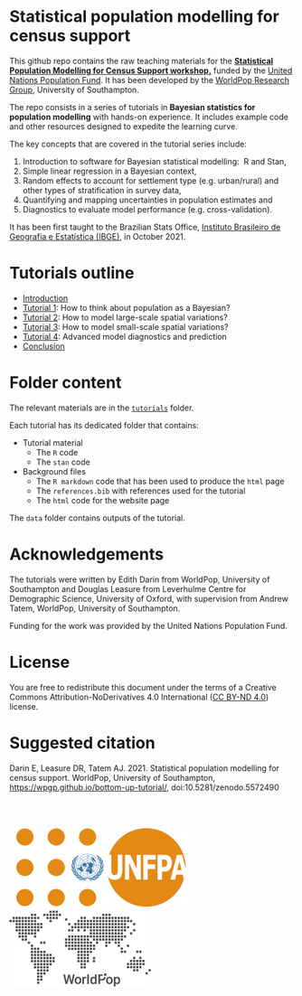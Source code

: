 # Statistical population modelling for census support

This github repo contains the raw teaching materials for the [**Statistical Population Modelling for Census Support workshop,**](https://wpgp.github.io/bottom-up-tutorial/) funded by the [United Nations Population Fund](<https://www.unfpa.org/>). It has been developed by the [WorldPop Research Group](<https://www.worldpop.org/>), University of Southampton.

The repo consists in a series of tutorials in **Bayesian statistics for population modelling** with hands-on experience. It includes example code and other resources designed to expedite the learning curve.

The key concepts that are covered in the tutorial series include:
1.  Introduction to software for Bayesian statistical modelling:  R and Stan,
2.  Simple linear regression in a Bayesian context,
3.  Random effects to account for settlement type (e.g. urban/rural) and other types of stratification in survey data,
4.  Quantifying and mapping uncertainties in population estimates and
5.  Diagnostics to evaluate model performance (e.g. cross-validation).

It has been first taught to the Brazilian Stats Office, [Instituto Brasileiro de Geografia e Estatística (IBGE)](https://www.ibge.gov.br/en/home-eng.html), in October 2021.

# Tutorials outline

-   [Introduction](https://github.com/wpgp/bottom-up-tutorial/tree/main/tutorials/)
-   [Tutorial 1](https://github.com/wpgp/bottom-up-tutorial/tree/main/tutorials/tutorial1/): How to think about population as a Bayesian?
-   [Tutorial 2](https://github.com/wpgp/bottom-up-tutorial/tree/main/tutorials/tutorial2/): How to model large-scale spatial variations?
-   [Tutorial 3](https://github.com/wpgp/bottom-up-tutorial/tree/main/tutorials/tutorial3/): How to model small-scale spatial variations?
-   [Tutorial 4](https://github.com/wpgp/bottom-up-tutorial/tree/main/tutorials/tutorial4/): Advanced model diagnostics and prediction
-   [Conclusion](https://github.com/wpgp/bottom-up-tutorial/tree/main/tutorials/)

# Folder content

The relevant materials are in the [`tutorials`](https://github.com/wpgp/bottom-up-tutorial/tree/main/tutorials) folder.

Each tutorial has its dedicated folder that contains:
- Tutorial material
  -  The `R` code
  -  The `stan` code
- Background files
  -  The `R markdown` code that has been used to produce the `html` page
  -  The `references.bib` with references used for the tutorial
  -  The `html` code for the website page  

The `data` folder contains outputs of the tutorial.

# Acknowledgements

The tutorials were written by Edith Darin from WorldPop, University of
Southampton and Douglas Leasure from Leverhulme Centre for Demographic
Science, University of Oxford, with supervision from Andrew Tatem, WorldPop, University of
Southampton.

Funding for the work was provided by the United Nations Population Fund.

# License

You are free to redistribute this document under the terms of a Creative Commons Attribution-NoDerivatives 4.0
International ([CC BY-ND 4.0](https://creativecommons.org/licenses/by-nd/4.0/)) license.


# Suggested citation

Darin E, Leasure DR, Tatem AJ. 2021. Statistical population modelling for census support. WorldPop, University of Southampton, https://wpgp.github.io/bottom-up-tutorial/, doi:10.5281/zenodo.5572490

<br>

<br>


![alt](assets/pic/320px-UNFPA_logo.svg.png) ![alt](assets/pic/wp_logo_gray_low.png)
